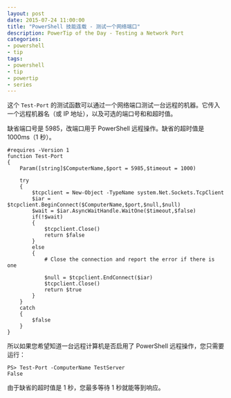 ```yaml
---
layout: post
date: 2015-07-24 11:00:00
title: "PowerShell 技能连载 - 测试一个网络端口"
description: PowerTip of the Day - Testing a Network Port
categories:
- powershell
- tip
tags:
- powershell
- tip
- powertip
- series
---
```

这个 `Test-Port` 的测试函数可以通过一个网络端口测试一台远程的机器。它传入一个远程机器名（或 IP 地址），以及可选的端口号和和超时值。

缺省端口号是 5985，改端口用于 PowerShell 远程操作。缺省的超时值是 1000ms（1 秒）。

    #requires -Version 1
    function Test-Port
    {
        Param([string]$ComputerName,$port = 5985,$timeout = 1000)

        try
        {
            $tcpclient = New-Object -TypeName system.Net.Sockets.TcpClient
            $iar = $tcpclient.BeginConnect($ComputerName,$port,$null,$null)
            $wait = $iar.AsyncWaitHandle.WaitOne($timeout,$false)
            if(!$wait)
            {
                $tcpclient.Close()
                return $false
            }
            else
            {
                # Close the connection and report the error if there is one

                $null = $tcpclient.EndConnect($iar)
                $tcpclient.Close()
                return $true
            }
        }
        catch
        {
            $false
        }
    }

所以如果您希望知道一台远程计算机是否启用了 PowerShell 远程操作，您只需要运行：

    PS> Test-Port -ComputerName TestServer
    False

由于缺省的超时值是 1 秒，您最多等待 1 秒就能等到响应。

<!--本文国际来源：[Testing a Network Port](http://community.idera.com/powershell/powertips/b/tips/posts/testing-a-network-port)-->
